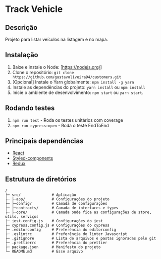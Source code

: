 # Track Vehicle

## Descrição

Projeto para listar veículos na listagem e no mapa.

## Instalação

1. Baixe e instale o Node: [https://nodejs.org/]
2. Clone o repositório: `git clone https://github.com/gustavoliveira94/customers.git`
3. \[Opcional\] Instale o Yarn globalmente: `npm install -g yarn`
4. Instale as dependências do projeto: `yarn install` ou `npm install`
5. Inicie o ambiente de desenvolvimento: `npm start` ou `yarn start`.

## Rodando testes

1. `npm run test` - Roda os testes unitários com coverage
2. `npm run cypress:open` - Roda o teste EndToEnd

## Principais dependências

- [React](https://reactjs.org/)
- [Styled-components](https://styled-components.com/)
- [Redux](https://redux-toolkit.js.org/tutorials/typescript)

## Estrutura de diretórios

```
/
├─ src/              # Aplicação
├─ ├─app/            # Configurações do projeto
├─ ├─config/         # Camada de configurações
├─ ├─contracts/      # Camada de interfaces e types
├─ ├─core/           # Camada onde fica as configurações de store, utils, serviços
├─ jest.config.js    # Configurações do jest
├─ cypress.config.js # Configurações do cypress
├─ .editorconfig     # Preferência do editorconfig
├─ .eslintrc         # Preferência do linter Javascript
├─ .gitignore        # Lista de arquivos e pastas ignoradas pelo git
├─ .prettierrc       # Preferência do prettier
├─ package.json      # Manifesto do projeto
└─ README.md         # Esse arquivo
```
